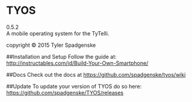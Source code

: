 # TYOS
0.5.2</br>
A mobile operating system for the TyTelli.

copyright :copyright: 2015 Tyler Spadgenske

##Installation and Setup
Follow the guide at:</br>
http://instructables.com/id/Build-Your-Own-Smartphone/</br>

##Docs
Check out the docs at https://github.com/spadgenske/tyos/wiki

##Update
To update your version of TYOS do so here: </br>
https://github.com/spadgenske/TYOS/releases
